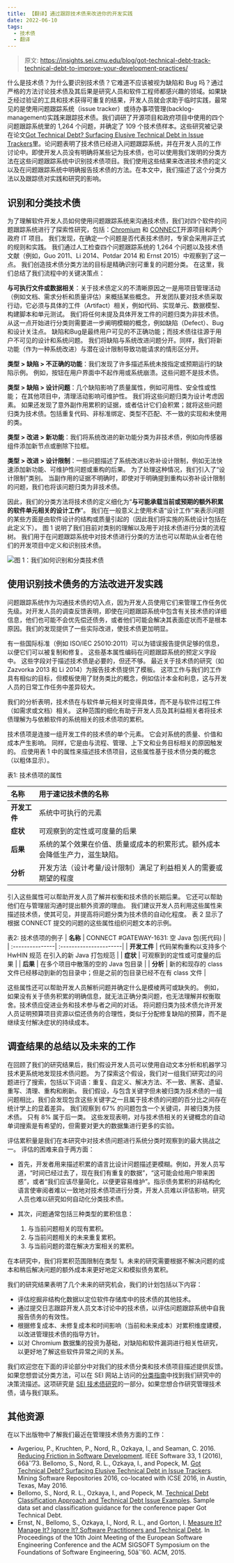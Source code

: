 ```yaml
---
title: 【翻译】通过跟踪技术债来改进你的开发实践
date: 2022-06-10
tags:
  - 技术债
  - 翻译
---
```


> 原文: <https://insights.sei.cmu.edu/blog/got-technical-debt-track-technical-debt-to-improve-your-development-practices/>

什么是技术债？为什么要识别技术债？它难道不应该被视为缺陷和 Bug 吗？通过严格的方法讨论技术债及其后果是研究人员和软件工程师都感兴趣的领域。如果缺乏经过验证的工具和技术获得可重复的结果，开发人员就会求助于临时实践，最常见的是使用问题跟踪系统（issue tracker）或待办事项管理(backlog-management)实践来跟踪技术债。我们调研了开源项目和政府项目中使用的四个问题跟踪系统里的 1,264 个问题，并确定了 109 个技术债样本。这些研究被记录在论文[Got Technical Debt? Surfacing Elusive Technical Debt in Issue Trackers](https://resources.sei.cmu.edu/library/asset-view.cfm?assetid=453508)里。论问题表明了技术债已经进入问题跟踪系统，并在开发人员的工作讨论中。即使开发人员没有明确将某些记为技术债，也可以使用我们发明的分类方法在这些问题跟踪系统中识别技术债项目。我们使用这些结果来改进技术债的定义以及在问题跟踪系统中明确报告技术债的方法。在本文中，我们描述了这个分类方法以及跟踪债对实践和研究的影响。

## 识别和分类技术债

为了理解软件开发人员如何使用问题跟踪系统来沟通技术债，我们对四个软件的问题跟踪系统进行了探索性研究，包括：[Chromium](https://bugs.chromium.org/p/chromium/issues/list) 和 [CONNECT](https://www.connectopensource.org/)开源项目和两个政府 IT 项目。 我们发现，在确定一个问题是否代表技术债时，专家会采用非正式的规则和实践。 我们通过人工检查四个问题跟踪系统的 1,264 个问题以及技术债文献（例如，Guo 2011、Li 2014、Potdar 2014 和 Ernst 2015）中观察到了这一点。 我们创造技术债分类方法的目标是精确识别可重复的问题分类。 在这里，我们总结了我们流程中的关键决策点：

**与可执行文件或数据相关**：关于技术债定义的不清晰原因之一是用项目管理活动（例如文档、需求分析和质量评估）来概括某些概念。 开发团队要对技术债采取行动，它必须与具体的工件（Artifact）相关，例如代码、实现单元、数据模型、构建脚本和单元测试。 我们将任何未提及具体开发工件的问题归类为非技术债。 从这一点开始进行分类则需要进一步阐明模糊的概念，例如缺陷（Defect）、Bug 和设计关注点。 缺陷和Bug是最终用户可见的不正确功能；而技术债往往源于用户不可见的设计和系统问题。 我们将缺陷与系统改进问题分开。同样，我们将新功能（作为一种系统改进）与潜在设计限制导致功能请求的情形区分开。

**类型 > 缺陷 > 不正确的功能**：我们发现了许多描述系统未按指定或预期运行的缺陷示例。 例如，按钮在用户界面中不起作用或系统崩溃。这些问题不是技术债。

**类型 > 缺陷 > 设计问题**：几个缺陷影响了质量属性，例如可用性、安全性或性能； 在其他项目中，清理活动影响可维护性。 我们将这些问题归类为设计考虑因素。 如果还发现了意外副作用累积的证据，或者估计它们会积累；就将这些问题归类为技术债。包括重复代码、非标准绑定、类型不匹配、不一致的实现和未使用的类。

**类型 > 改进 > 新功能**：我们将系统改进的新功能分类为非技术债，例如向传感器组件添加新节点或删除下拉框。

**类型 > 改进 > 设计限制**：一些问题描述了系统改进以弥补设计限制，例如无法快速添加新功能、可维护性问题或重构的后果。 为了处理这种情况，我们引入了“设计限制”类别。 当副作用的证据不明确时，即使对于明确提到重构以弥补设计限制的问题，我们也将该问题归类为非技术债。

因此，我们的分类方法将技术债的定义细化为“**与可能承载当前或预期的额外积累的软件单元相关的设计工作**”。 我们在一般意义上使用术语“设计工作”来表示问题的某些方面是由软件设计的结构或质量引起的（因此我们将实施的系统设计包括在此定义下）。 图 1 说明了我们目前对类别的理解以及用于对技术债进行分类的流程树。 我们用于在问题跟踪系统中对技术债进行分类的方法也可以帮助从业者在他们的开发项目中定义和识别技术债。

![图 1：我们如何识别和分类技术债](./tech-debt-identify.png)

## 使用识别技术债务的方法改进开发实践

问题跟踪系统作为沟通技术债的切入点，因为开发人员使用它们来管理工作任务优先级。对开发人员的调查反馈表明，即使在问题跟踪系统中包含有关技术债的详细信息，他们也可能不会优先偿还债务，或者他们可能会解决其表面症状而不是根本原因。我们的发现提供了一些实际改进，使技术债更加明显。

有一些国际标准（例如 ISO/IEC 25010:2011）可以为错误报告提供足够的信息，以便它们可以被复制和修复。 这些基本属性编码在问题跟踪系统的预定义字段中。 这些字段对于描述技术债是必要的，但还不够。 最近关于技术债的研究（如 Zazvorka 2013 和 Li 2014）为报告技术债提供了模板。 这项工作与我们的工作具有相似的目标，但模板使用了财务类比的概念，例如估计本金和利息，这与开发人员的日常工作任务中差异较大。

我们的分析表明，技术债在与软件单元相关时变得具体，而不是与软件过程工件（如需求或文档）相关。 这种范围的细化有助于开发人员及其利益相关者将技术债理解为与依赖软件的系统相关的技术债项的累积。

技术债项是连接一组开发工件的技术债的单个元素。 它会对系统的质量、价值和成本产生影响。 同样，它是由与流程、管理、上下文和业务目标相关的原因触发的。 应使用表 1 中的属性来描述技术债项目，这些属性基于技术债分类的概念（以粗体显示）。

表1: 技术债项的属性

| **名称** | 用于速记技术债的名称 |
| :---------------| :----------------------|
| **开发工件** | 系统中可执行的元素 |
| **症状** | 可观察到的定性或可度量的后果 |
| **后果** | 系统的某个效果在价值、质量或成本的积累形式。额外成本会降低生产力，滋生缺陷。|
| **分析** | 开发方法（设计考量/设计限制）满足了利益相关人的需要或期望的程度 |

引入这些属性可以帮助开发人员了解并权衡和技术债的长期后果。 它还可以帮助他们在与管理层沟通时提出额外资源的理由。 我们建议开发人员利用这些属性来描述技术债，使其可见，并提高将问题分类为技术债的自动化程度。 表 2 显示了根据 CONNECT 提交的问题的这些属性组织问题文本的示例。

表2: 技术债项的例子
| **名称** | CONNECT #GATEWAY-1631: 空 Java 包(死代码) |
| :---------------| :----------------------|
| **开发工件** | 代码架构重构以支持多个 HwHIN 规范 在引入的新 Java 打包规范 |
| **症状** | 可观察到的定性或可度量的后果 |
| **后果** | 在多个项目中散落的空的 Java 包目录 |
| **分析** | 新的和现存的 class 文件已经移动到新的包目录中；但是之前的包目录已经不在有 class 文件 |

这些属性还可以帮助开发人员解析问题并确定什么是模棱两可或缺失的。 例如，如果没有关于债务积累的明确信息，就无法正确分类问题，也无法理解并权衡取舍。技术债应促进业务和技术参与者之间的对话。 将问题归类为技术债允许开发人员证明预算项目资源以偿还债务的合理性，类似于分配修复缺陷的预算，而不是继续支付解决症状的持续成本。

## 调查结果的总结以及未来的工作

在回顾了我们的研究结果后，我们假设开发人员可以使用自动文本分析和机器学习技术更系统地发现技术债问题。 为了探索这个假设，我们对一组我们研究过的问题进行了搜索，包括以下词语：重复、自定义、解决方法、不一致、黑客、遗留、重写、清理、重构和刷新。 我们假设，与包含关键字但未被归类为技术债的一组问题相比，我们会发现包含这些关键字之一且属于技术债的问题的百分比之间存在统计学上的显着差异。 我们观察到 67% 的问题包含一个关键词，并被归类为技术债。 只有 8% 属于后一类。 这些发现表明，对与技术债相关的关键概念的自动单词搜索是有希望的，但需要对更大的数据集进行更多的实验。

评估累积量是我们在本研究中对技术债问题进行系统分类时观察到的最大挑战之一。 评估的困难来自于两方面：

- 首先，开发者用来描述积累的语言比设计问题描述更模糊。例如，开发人员写道，“时间已经过去了，现在我们有重复的数据”，“这可能会给用户带来困惑”，或者“我们应该尽量简化，以便更容易维护”。指示债务累积的非结构化语言使审阅者难以一致地对技术债项进行分类，开发人员难以评估影响，研究人员也难以研究如何自动化分类技术债。

- 其次，问题通常包括三种类型的累积信息：
  1. 与当前问题相关的现有累积。
  2. 与当前问题相关的未来重复累积。
  3. 与当前问题的潜在解决方案相关的累积。

在本研究中，我们将累积范围限制在类型 1。未来的研究需要根据不解决问题的成本和稍后解决问题的额外成本来更好地定义和模拟债务累积。

我们的研究结果表明了几个未来的研究机会，我们的计划包括以下内容：

- 评估挖掘非结构化数据以定位软件存储库中的技术债的其他技术。
- 通过提交日志跟踪开发人员文本讨论中的技术债，以评估问题跟踪系统中自我报告债务的有效性。
- 根据修复成本、未修复成本和时间影响（当前和未来成本）对累积维度建模，以改进管理技术债的指导方针。
- 以对 Chromium 数据集的投资为基础，对缺陷和软件漏洞进行相关性研究，以更好地了解这些软件异常之间的关系。

我们欢迎您在下面的评论部分中对我们的技术债分类和技术债项目描述提供反馈。如果您想尝试分类方法，可以在 SEI 网站上访问的[分类指南](https://resources.sei.cmu.edu/asset_files/ConferencePaper/2016_021_102_453522.pdf)中找到我们研究中的决策流描述。这项研究是 [SEI 技术债研究](https://www.sei.cmu.edu/research-capabilities/all-work/display.cfm?customel_datapageid_4050=6520)的一部分。如果您想合作研究管理技术债，请与我们联系。

## 其他资源

在以下出版物中了解我们最近在管理技术债务方面的工作：

- Avgeriou, P., Kruchten, P., Nord, R., Ozkaya, I., and Seaman, C. 2016. [Reducing Friction in Software Development](https://resources.sei.cmu.edu/library/asset-view.cfm?assetid=453308). IEEE Software 33, 1 (2016), 66âˆ’73.
Bellomo, S., Nord, R. L., Ozkaya, I., and Popeck, M. [Got Technical Debt? Surfacing Elusive Technical Debt in Issue Trackers](https://resources.sei.cmu.edu/library/asset-view.cfm?assetid=453508). Mining Software Repositories 2016, co-located with ICSE 2016, in Austin, Texas, May 2016.
- Bellomo, S., Nord, R. L., Ozkaya, I., and Popeck, M. [Technical Debt Classification Approach and Technical Debt Issue Examples](https://resources.sei.cmu.edu/asset_files/ConferencePaper/2016_021_102_453522.pdf). Sample data set and classification guidance for the conference paper Got Technical Debt.
- Ernst, N., Bellomo, S., Ozkaya, I., Nord, R. L., and Gorton, I. [Measure It? Manage It? Ignore It? Software Practitioners and Technical Debt](https://resources.sei.cmu.edu/library/asset-view.cfm?assetid=446826). In Proceedings of the 10th Joint Meeting of the European Software Engineering Conference and the ACM SIGSOFT Symposium on the Foundations of Software Engineering, 50âˆ’60. ACM, 2015.
